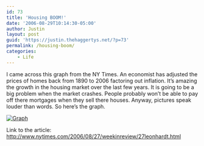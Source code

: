 ```yaml
---
id: 73
title: 'Housing BOOM!'
date: '2006-08-29T10:14:30-05:00'
author: Justin
layout: post
guid: 'https://justin.thehaggertys.net/?p=73'
permalink: /housing-boom/
categories:
    - Life
---
```


I came across this graph from the NY Times. An economist has adjusted the prices of homes back from 1890 to 2006 factoring out inflation. It’s amazing the growth in the housing market over the last few years. It is going to be a big problem when the market crashes. People probably won’t be able to pay off there mortgages when they sell there houses. Anyway, pictures speak louder than words. So here’s the graph.

[![Graph](https://justin.thehaggertys.net/wp-content/uploads/2006/08/27leon_graph2.large.gif)](https://justin.thehaggertys.net/wp-content/uploads/2006/08/27leon_graph2.large.gif)

Link to the article:  
<http://www.nytimes.com/2006/08/27/weekinreview/27leonhardt.html>